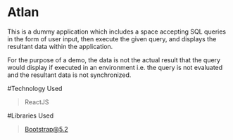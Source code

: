 # Atlan

This is a dummy application which includes a space accepting SQL queries in the form of user input, then execute the given query, and displays the resultant data within the application.

For the purpose of a demo, the data is not the actual result that the query would display if executed in an environment i.e. the query is not evaluated and the resultant data is not synchronized.


#Technology Used

> ReactJS


#Libraries Used
> Bootstrap@5.2

